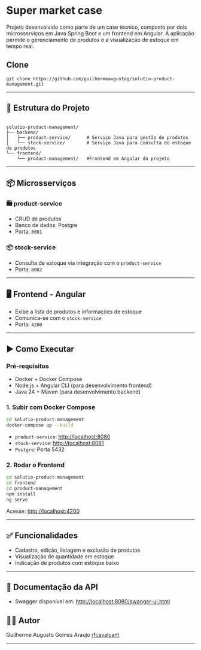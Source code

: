 # Super market case

Projeto desenvolvido como parte de um case técnico, composto por dois microsserviços em Java Spring Boot e um frontend em Angular. A aplicação permite o gerenciamento de produtos e a visualização de estoque em tempo real.

## Clone
```
git clone https://github.com/guilhermeaugustog/solutio-product-management.git
```

---

## 🧩 Estrutura do Projeto

```

solutio-product-management/
├── backend/
│   ├── product-service/      # Serviço Java para gestão de produtos
│   └── stock-service/        # Serviço Java para consulta do estoque de produtos
└── frontend/
    └── product-management/   #Frontend em Angular do projeto

````

---

## 📦 Microsserviços

### 🛍️ product-service

- CRUD de produtos
- Banco de dados: Postgre
- Porta: `8081`

### 📦 stock-service

- Consulta de estoque via integração com o `product-service`
- Porta: `8082`

---

## 🖥️ Frontend - Angular

- Exibe a lista de produtos e informações de estoque
- Comunica-se com o `stock-service`
- Porta: `4200`

---

## ▶️ Como Executar

### Pré-requisitos

- Docker + Docker Compose
- Node.js + Angular CLI (para desenvolvimento frontend)
- Java 24 + Maven (para desenvolvimento backend)

### 1. Subir com Docker Compose

```bash
cd solutio-product-management
docker-compose up --build
````

* `product-service`: [http://localhost:8080](http://localhost:8081)
* `stock-service`: [http://localhost:8081](http://localhost:8082)
* `Postgre`: Porta 5432

### 2. Rodar o Frontend

```bash
cd solutio-product-management
cd frontend
cd product-management
npm install
ng serve
```

Acesse: [http://localhost:4200](http://localhost:4200)

---

## ✅ Funcionalidades

* Cadastro, edição, listagem e exclusão de produtos
* Visualização de quantidade em estoque
* Indicação de produtos com estoque baixo

---


## 📄 Documentação da API

* Swagger disponível em: [http://localhost:8080/swagger-ui.html](http://localhost:8080/swagger-ui.html)


## 👨‍💻 Autor

Guilherme Augusto Gomes Araujo
[rfcavalcant](https://github.com/guilhermeaugustog)

---

